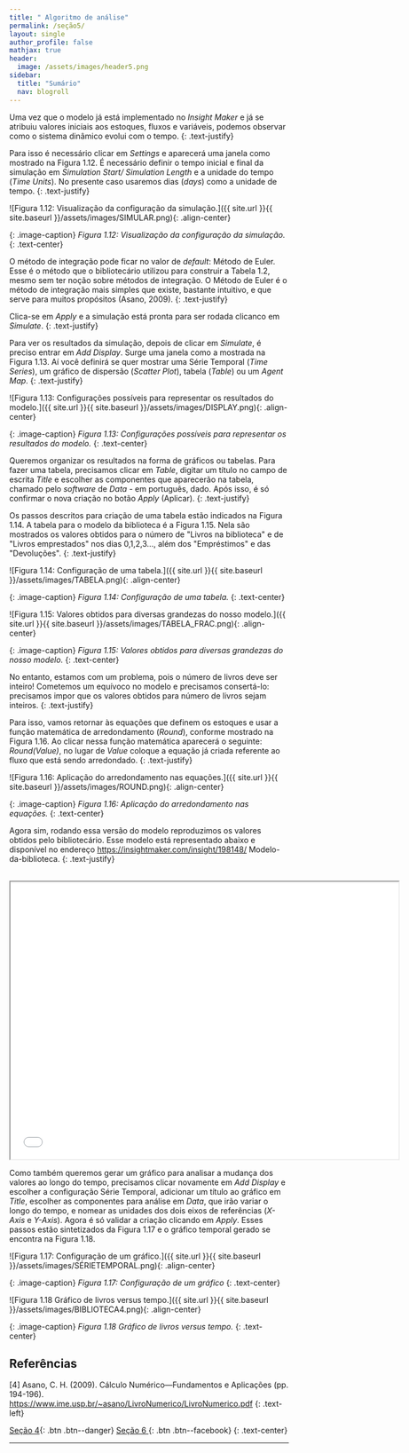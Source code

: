 ```yaml
---
title: " Algoritmo de análise"
permalink: /seção5/
layout: single
author_profile: false
mathjax: true
header:
  image: /assets/images/header5.png
sidebar:
  title: "Sumário"
  nav: blogroll
---
```


Uma vez que o modelo  já está implementado no _Insight Maker_ e já se atribuiu valores iniciais aos estoques, fluxos e variáveis, podemos observar como o sistema dinâmico evolui com o tempo. 
{: .text-justify}

  Para isso é necessário clicar em _Settings_ e aparecerá uma janela como mostrado na Figura 1.12.
É necessário definir o tempo inicial e final da simulação em _Simulation Start/ Simulation Length_
e a unidade do tempo (_Time Units_). No presente caso usaremos dias (_days_) como a unidade de tempo.
{: .text-justify}

![Figura 1.12: Visualização da configuração da simulação.]({{ site.url }}{{ site.baseurl
}}/assets/images/SIMULAR.png){: .align-center}   

{: .image-caption}
*Figura 1.12: Visualização da configuração da simulação.*
 {: .text-center}
 
O método de integração pode ficar no valor de _default_: Método de Euler. Esse é o método
que o bibliotecário utilizou para construir a Tabela 1.2, mesmo sem ter noção sobre métodos de integração. O Método de Euler é o método de integração mais simples que existe, bastante intuitivo, e que serve para muitos propósitos (Asano, 2009).
{: .text-justify}

 Clica-se em _Apply_ e a simulação está pronta para ser rodada clicanco em _Simulate_. 
{: .text-justify}
 
 Para ver os resultados da simulação, depois de clicar em _Simulate_, é preciso entrar em _Add
Display_. Surge uma janela como a mostrada na Figura 1.13. Aí você definirá se quer mostrar uma
Série Temporal (_Time Series_), um gráfico de dispersão (_Scatter Plot_), tabela (_Table_) ou um _Agent
Map_.
{: .text-justify}

![Figura 1.13: Configurações possíveis para representar os resultados do modelo.]({{ site.url }}{{ site.baseurl
}}/assets/images/DISPLAY.png){: .align-center}   

{: .image-caption}
*Figura 1.13: Configurações possíveis para representar os resultados do modelo.*
 {: .text-center}
 
 Queremos organizar os resultados na forma de gráficos ou tabelas. Para fazer uma tabela,
precisamos clicar em _Table_, digitar um título no campo de escrita _Title_ e escolher as componentes
que aparecerão na tabela, chamado pelo _software_ de _Data_ - em português, dado. Após isso, é só confirmar o nova criação no botão _Apply_ (Aplicar).
{: .text-justify} 
 
Os passos descritos para criação de uma tabela estão indicados na Figura 1.14. A tabela para
o modelo da biblioteca é a Figura 1.15. Nela são mostrados os valores obtidos para o número
de "Livros na biblioteca" e de "Livros emprestados" nos dias 0,1,2,3..., além dos "Empréstimos" e das
"Devoluções". 
{: .text-justify} 

![Figura 1.14: Configuração de uma tabela.]({{ site.url }}{{ site.baseurl
}}/assets/images/TABELA.png){: .align-center}   

{: .image-caption}
*Figura 1.14: Configuração de uma tabela.*
 {: .text-center}
  
![Figura 1.15: Valores obtidos para diversas grandezas do nosso modelo.]({{ site.url }}{{ site.baseurl
}}/assets/images/TABELA_FRAC.png){: .align-center}   

{: .image-caption}
*Figura 1.15: Valores obtidos para diversas grandezas do nosso modelo.*
 {: .text-center}
 
No entanto, estamos com um problema, pois o número de livros deve ser inteiro! Cometemos
um equívoco no modelo e precisamos consertá-lo: precisamos impor que os valores obtidos para
número de livros sejam inteiros. 
{: .text-justify}

Para isso, vamos retornar às equações que definem os estoques
e usar a função matemática de arredondamento (_Round_), conforme mostrado na Figura 1.16. Ao
clicar nessa função matemática aparecerá o seguinte: _Round(Value)_, no lugar de _Value_ coloque a
equação já criada referente ao fluxo que está sendo arredondado.
{: .text-justify}

![Figura 1.16: Aplicação do arredondamento nas equações.]({{ site.url }}{{ site.baseurl
}}/assets/images/ROUND.png){: .align-center}   

{: .image-caption}
*Figura 1.16: Aplicação do arredondamento nas equações.*
{: .text-center}

Agora sim, rodando essa versão do modelo reproduzimos os valores obtidos pelo bibliotecário. Esse modelo está representado abaixo e disponível no endereço <a href="https://insightmaker.com/insight/198148/
Modelo-da-biblioteca">https://insightmaker.com/insight/198148/
Modelo-da-biblioteca</a>. 
{: .text-justify} 

<p style="text-align: center;"> <iframe width="700" height="500" src="//InsightMaker.com/insight/198148/embed?topBar=1&sideBar=1&zoom=1" 
title="Embedded Insight"></iframe></p>

Como também queremos gerar um gráfico para analisar a mudança dos valores ao longo do
tempo, precisamos clicar novamente em _Add Display_ e escolher a configuração Série Temporal,
adicionar um título ao gráfico em _Title_, escolher as componentes para análise em _Data_, que irão
variar o longo do tempo, e nomear as unidades dos dois eixos de referências (_X-Axis_ e _Y-Axis_).
Agora é só validar a criação clicando em _Apply_. Esses passos estão sintetizados da Figura 1.17 e o gráfico temporal gerado se encontra na Figura 1.18.
 
![Figura 1.17: Configuração de um gráfico.]({{ site.url }}{{ site.baseurl
 }}/assets/images/SÉRIETEMPORAL.png){: .align-center}   

{: .image-caption}
*Figura 1.17: Configuração de um gráfico*
 {: .text-center}
  
![Figura 1.18 Gráfico de livros versus tempo.]({{ site.url }}{{ site.baseurl
 }}/assets/images/BIBLIOTECA4.png){: .align-center}   

{: .image-caption}
*Figura 1.18 Gráfico de livros versus tempo.*
 {: .text-center}
 
## Referências
 [4] Asano, C. H. (2009). Cálculo Numérico—Fundamentos e Aplicações (pp. 194-196).<br />
<a href="https://www.ime.usp.br/~asano/LivroNumerico/LivroNumerico.pdf">https://www.ime.usp.br/~asano/LivroNumerico/LivroNumerico.pdf</a>
{: .text-left}
 
 
[<i class="fas fa-arrow-alt-circle-left"></i> Seção 4](https://milenalauschner.github.io/MM/seção4/){:
.btn .btn--danger} [ Seção 6 <i class="fas fa-arrow-alt-circle-right"></i>](https://milenalauschner.github.io/MM/seção0/){:
.btn .btn--facebook}
 {: .text-center}
________________________________________________________________________________________________________________________________________________________________________________________________
